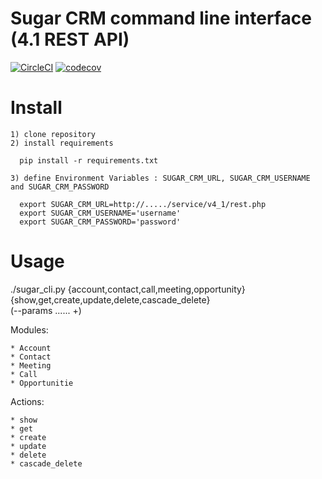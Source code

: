 # Sugar CRM command line interface (4.1 REST API)

[![CircleCI](https://circleci.com/gh/AlekseyMolchanov/sugarcrm-cli.svg?style=svg)](https://circleci.com/gh/AlekseyMolchanov/sugarcrm-cli)
[![codecov](https://codecov.io/gh/AlekseyMolchanov/sugarcrm-cli/branch/master/graph/badge.svg)](https://codecov.io/gh/AlekseyMolchanov/sugarcrm-cli)

# Install
  
    1) clone repository
    2) install requirements

      pip install -r requirements.txt

    3) define Environment Variables : SUGAR_CRM_URL, SUGAR_CRM_USERNAME and SUGAR_CRM_PASSWORD
    
      export SUGAR_CRM_URL=http://...../service/v4_1/rest.php
      export SUGAR_CRM_USERNAME='username'
      export SUGAR_CRM_PASSWORD='password'



# Usage
  
  ./sugar_cli.py {account,contact,call,meeting,opportunity} \
                 {show,get,create,update,delete,cascade_delete} \
                 (--params ...... +)
  
  Modules:
  
    * Account
    * Contact  
    * Meeting
    * Call
    * Opportunitie
  
  Actions:
    
    * show
    * get
    * create
    * update
    * delete
    * cascade_delete
